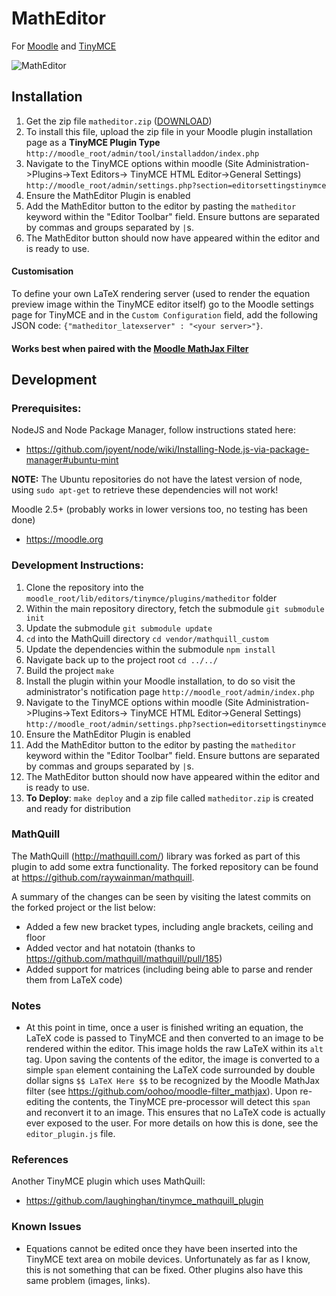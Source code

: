 # MathEditor
For [Moodle](https://moodle.org) and [TinyMCE](http://www.tinymce.com/)

![MathEditor](https://github.com/oohoo/moodle-tinymce_matheditor/blob/master/image1.png?raw=true "MathEditor")

## Installation

1. Get the zip file `matheditor.zip` ([DOWNLOAD](http://dl.bintray.com/raywainman/generic/matheditor.zip?direct))
2. To install this file, upload the zip file in your Moodle plugin installation page as a **TinyMCE Plugin Type**
    `http://moodle_root/admin/tool/installaddon/index.php`
3. Navigate to the TinyMCE options within moodle (Site Administration->Plugins->Text Editors->
   TinyMCE HTML Editor->General Settings)
   `http://moodle_root/admin/settings.php?section=editorsettingstinymce`
4. Ensure the MathEditor Plugin is enabled
5. Add the MathEditor button to the editor by pasting the `matheditor` keyword within the "Editor Toolbar"
   field. Ensure buttons are separated by commas and groups separated by `|`s.
6. The MathEditor button should now have appeared within the editor and is ready to use.

#### Customisation

To define your own LaTeX rendering server (used to render the equation preview image within the TinyMCE editor
itself) go to the Moodle settings page for TinyMCE and in the `Custom Configuration` field, add the following
JSON code: `{"matheditor_latexserver" : "<your server>"}`.

#### Works best when paired with the [Moodle MathJax Filter](https://github.com/oohoo/moodle-filter_mathjax)

## Development

### Prerequisites:

NodeJS and Node Package Manager, follow instructions stated here:

* https://github.com/joyent/node/wiki/Installing-Node.js-via-package-manager#ubuntu-mint

**NOTE:** The Ubuntu repositories do not have the latest version of node, using `sudo apt-get` to retrieve these dependencies will not work!

Moodle 2.5+ (probably works in lower versions too, no testing has been done)
* https://moodle.org

### Development Instructions:

1. Clone the repository into the `moodle_root/lib/editors/tinymce/plugins/matheditor` folder
2. Within the main repository directory, fetch the submodule
   `git submodule init`
3. Update the submodule
   `git submodule update`
4. `cd` into the MathQuill directory
   `cd vendor/mathquill_custom`
5. Update the dependencies within the submodule
   `npm install`
6. Navigate back up to the project root
   `cd ../../`
7. Build the project
   `make`
8. Install the plugin within your Moodle installation, to do so visit the administrator's notification page
   `http://moodle_root/admin/index.php`
9. Navigate to the TinyMCE options within moodle (Site Administration->Plugins->Text Editors->
   TinyMCE HTML Editor->General Settings)
   `http://moodle_root/admin/settings.php?section=editorsettingstinymce`
10. Ensure the MathEditor Plugin is enabled
11. Add the MathEditor button to the editor by pasting the `matheditor` keyword within the "Editor Toolbar"
   field. Ensure buttons are separated by commas and groups separated by `|`s.
12. The MathEditor button should now have appeared within the editor and is ready to use.
13. **To Deploy**:
    `make deploy` and a zip file called `matheditor.zip` is created and ready for distribution

### MathQuill

The MathQuill (http://mathquill.com/) library was forked as part of this plugin to add some extra functionality.
The forked repository can be found at https://github.com/raywainman/mathquill.

A summary of the changes can be seen by visiting the latest commits on the forked project or the list below:
* Added a few new bracket types, including angle brackets, ceiling and floor
* Added vector and hat notatoin (thanks to https://github.com/mathquill/mathquill/pull/185)
* Added support for matrices (including being able to parse and render them from LaTeX code)

### Notes

* At this point in time, once a user is finished writing an equation, the LaTeX code is passed to TinyMCE and then
converted to an image to be rendered within the editor. This image holds the raw LaTeX within its `alt` tag. Upon
saving the contents of the editor, the image is converted to a simple `span` element containing the LaTeX code
surrounded by double dollar signs `$$ LaTeX Here $$` to be recognized by the Moodle MathJax filter
(see https://github.com/oohoo/moodle-filter_mathjax). Upon re-editing the contents, the TinyMCE pre-processor will
detect this `span` and reconvert it to an image. This ensures that no LaTeX code is actually ever exposed to the user.
For more details on how this is done, see the `editor_plugin.js` file.

### References

Another TinyMCE plugin which uses MathQuill:
* https://github.com/laughinghan/tinymce_mathquill_plugin

### Known Issues
* Equations cannot be edited once they have been inserted into the TinyMCE text area on mobile devices. Unfortunately
as far as I know, this is not something that can be fixed. Other plugins also have this same problem (images, links).
